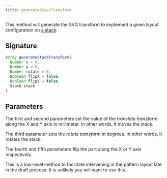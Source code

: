 ```yaml
---
title: generateStackTransform
---
```


This method will generate the SVG transform to implement a given layout configuration on [a stack](/reference/api/stack).

## Signature

```js
Array generateStackTransform(
  Number x = 0,
  Number y = 0,
  Number rotate = 0,
  Boolean flipX = false,
  Boolean flipY = false,
  Stack stack
)
```

## Parameters

The first and second parameters set the value of the *translate transform* along the X and Y axis in millimeter.
In other words, it moves the stack.

The third parameter sets the *rotate transform* in degrees.
In other words, it rotates the stack.

The fourth and fifth parameters flip the part along the X or Y axis respectively.

<Note compact>
This is a low-level method to facilitate intervening in the pattern layout late in the draft process.
It is unlikely you will want to use this.
</Note>

